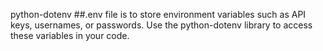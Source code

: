 



python-dotenv ##.env file is to store environment variables such as API keys, usernames, or passwords. Use the python-dotenv library to access these variables in your code.
